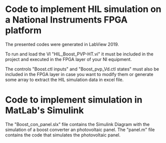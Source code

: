 # Code to implement HIL simulation on a National Instruments FPGA platform
The presented codes were generated in LabView 2019.

To run and load the VI "HIL_Boost_PVP-HT.vi" it must be included in the project and executed in the FPGA layer of your NI equipment.

The controls "Boost.ctl inputs" and "Boost_pvp_Vd.ctl states" must also be included in the FPGA layer in case you want to modify them or generate some array to extract the HIL simulation data in excel file.

# Code to implement simulation in MatLab's Simulink
The "Boost_con_panel.slx" file contains the Simulink Diagram with the simulation of a boost converter an photovoltaic panel.
The "panel.m" file contains the code that simulates the photovoltaic panel.
